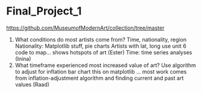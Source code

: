 # Final_Project_1

https://github.com/MuseumofModernArt/collection/tree/master

1. What conditions do most artists come from? Time, nationality, region
    Nationality: Matplotlib stuff, pie charts
    Artists with lat, long use unit 6 code to map... shows hotspots of art (Ester)
    Time: time series analyses (Inina)
2. What timeframe experienced most increased value of art? Use algorithm to adjust for inflation
    bar chart this on matplotlib ... most work comes from inflation-adjustment algorithm and finding current and past art values (Raad)

